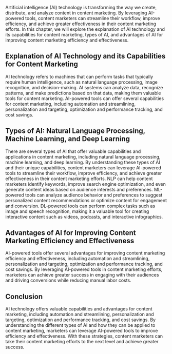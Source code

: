 
Artificial intelligence (AI) technology is transforming the way we create, distribute, and analyze content in content marketing. By leveraging AI-powered tools, content marketers can streamline their workflow, improve efficiency, and achieve greater effectiveness in their content marketing efforts. In this chapter, we will explore the explanation of AI technology and its capabilities for content marketing, types of AI, and advantages of AI for improving content marketing efficiency and effectiveness.

Explanation of AI Technology and its Capabilities for Content Marketing
-----------------------------------------------------------------------

AI technology refers to machines that can perform tasks that typically require human intelligence, such as natural language processing, image recognition, and decision-making. AI systems can analyze data, recognize patterns, and make predictions based on that data, making them valuable tools for content marketing. AI-powered tools can offer several capabilities for content marketing, including automation and streamlining, personalization and targeting, optimization and performance tracking, and cost savings.

Types of AI: Natural Language Processing, Machine Learning, and Deep Learning
-----------------------------------------------------------------------------

There are several types of AI that offer valuable capabilities and applications in content marketing, including natural language processing, machine learning, and deep learning. By understanding these types of AI and their unique capabilities, content marketers can leverage AI-powered tools to streamline their workflow, improve efficiency, and achieve greater effectiveness in their content marketing efforts. NLP can help content marketers identify keywords, improve search engine optimization, and even generate content ideas based on audience interests and preferences. ML-powered tools can analyze audience behavior and preferences to suggest personalized content recommendations or optimize content for engagement and conversion. DL-powered tools can perform complex tasks such as image and speech recognition, making it a valuable tool for creating interactive content such as videos, podcasts, and interactive infographics.

Advantages of AI for Improving Content Marketing Efficiency and Effectiveness
-----------------------------------------------------------------------------

AI-powered tools offer several advantages for improving content marketing efficiency and effectiveness, including automation and streamlining, personalization and targeting, optimization and performance tracking, and cost savings. By leveraging AI-powered tools in content marketing efforts, marketers can achieve greater success in engaging with their audiences and driving conversions while reducing manual labor costs.

Conclusion
----------

AI technology offers valuable capabilities and advantages for content marketing, including automation and streamlining, personalization and targeting, optimization and performance tracking, and cost savings. By understanding the different types of AI and how they can be applied to content marketing, marketers can leverage AI-powered tools to improve efficiency and effectiveness. With these strategies, content marketers can take their content marketing efforts to the next level and achieve greater success.
